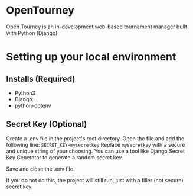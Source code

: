 # OpenTourney
Open Tourney is an in-development web-based tournament manager built with Python (Django)

# Setting up your local environment

## Installs (Required)
- Python3
- Django
- python-dotenv

## Secret Key (Optional)
Create a .env file in the project's root directory. Open the file and add the following line:
`SECRET_KEY=mysecretkey`
Replace `mysecretkey` with a secure and unique string of your choosing. You can use a tool like Django Secret Key 
Generator to generate a random secret key.

Save and close the .env file.

If you do not do this, the project will still run, just with a filler (not secure) secret key.
